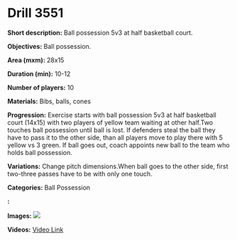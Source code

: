 # Drill 3551

**Short description:**
Ball possession 5v3 at half basketball court.

**Objectives:**
Ball possession.

**Area (mxm):**
28x15

**Duration (min):**
10-12

**Number of players:**
10

**Materials:**
Bibs, balls, cones

**Progression:**
Exercise starts with ball possession 5v3 at half basketball court (14x15) with two players of  yellow team waiting at other half.Two touches ball possession until ball is lost. If defenders steal the ball they have to pass it to the other side, than all players move to play there with 5 yellow vs 3 green. If ball goes out, coach appoints new ball to the team who holds ball possession.

**Variations:**
Change pitch dimensions.When ball goes to the other side, first two-three passes have to be with only one touch.

**Categories:**
Ball Possession

**:**


**Images:**
![](https://www.coachingfutsal.com/\images\dd15fb8b-2768-499e-b185-a1b41e8f693d_javi-rodriguez.png)

**Videos:**
[Video Link](https://www.youtube.com/embed/jmm1V7TY-xE)

